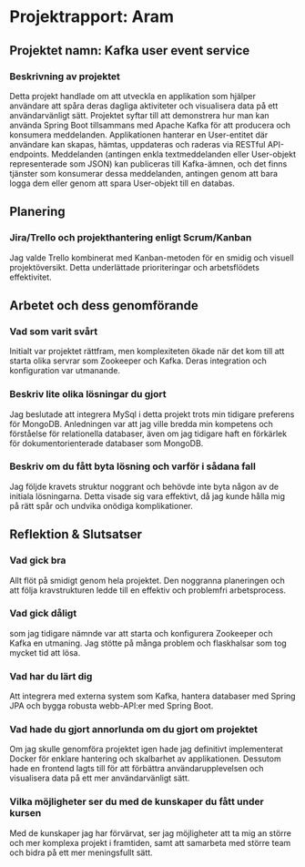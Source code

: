 # Projektrapport: Aram

## Projektet namn:  Kafka user event service
### Beskrivning av projektet
Detta projekt handlade om att utveckla en applikation som hjälper användare att spåra deras dagliga aktiviteter och visualisera data på ett användarvänligt sätt.
Projektet syftar till att demonstrera hur man kan använda Spring Boot tillsammans med Apache Kafka för att producera och konsumera meddelanden. Applikationen hanterar en User-entitet där användare kan skapas, hämtas, uppdateras och raderas via RESTful API-endpoints. Meddelanden (antingen enkla textmeddelanden eller User-objekt representerade som JSON) kan publiceras till Kafka-ämnen, och det finns tjänster som konsumerar dessa meddelanden, antingen genom att bara logga dem eller genom att spara User-objekt till en databas.

## Planering
### Jira/Trello och projekthantering enligt Scrum/Kanban
Jag valde Trello kombinerat med Kanban-metoden för en smidig och visuell projektöversikt. Detta underlättade prioriteringar och arbetsflödets effektivitet.

## Arbetet och dess genomförande
### Vad som varit svårt
Initialt var projektet rättfram, men komplexiteten ökade när det kom till att starta olika servrar som Zookeeper och Kafka. Deras integration och konfiguration var utmanande.

### Beskriv lite olika lösningar du gjort
Jag beslutade att integrera MySql i detta projekt trots min tidigare preferens för MongoDB. Anledningen var att jag ville bredda min kompetens och förståelse för relationella databaser, även om jag tidigare haft en förkärlek för dokumentorienterade databaser som MongoDB.

### Beskriv om du fått byta lösning och varför i sådana fall
Jag följde kravets struktur noggrant och behövde inte byta någon av de initiala lösningarna. Detta visade sig vara effektivt, då jag kunde hålla mig på rätt spår och undvika onödiga komplikationer.

## Reflektion & Slutsatser
### Vad gick bra
Allt flöt på smidigt genom hela projektet. Den noggranna planeringen och att följa kravstrukturen ledde till en effektiv och problemfri arbetsprocess.

### Vad gick dåligt
som jag tidigare nämnde var att starta och konfigurera Zookeeper och Kafka en utmaning. Jag stötte på många problem och flaskhalsar som tog mycket tid att lösa.

### Vad har du lärt dig
Att integrera med externa system som Kafka, hantera databaser med Spring JPA och bygga robusta webb-API:er med Spring Boot.

### Vad hade du gjort annorlunda om du gjort om projektet
Om jag skulle genomföra projektet igen hade jag definitivt implementerat Docker för enklare hantering och skalbarhet av applikationen. Dessutom hade en frontend lagts till för att förbättra användarupplevelsen och visualisera data på ett mer användarvänligt sätt.

### Vilka möjligheter ser du med de kunskaper du fått under kursen
Med de kunskaper jag har förvärvat, ser jag möjligheter att ta mig an större och mer komplexa projekt i framtiden, samt att samarbeta med större team och bidra på ett mer meningsfullt sätt.
